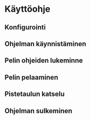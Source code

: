 # Käyttöohje

## Konfigurointi

## Ohjelman käynnistäminen

## Pelin ohjeiden lukeminne

## Pelin pelaaminen

## Pistetaulun katselu

## Ohjelman sulkeminen

